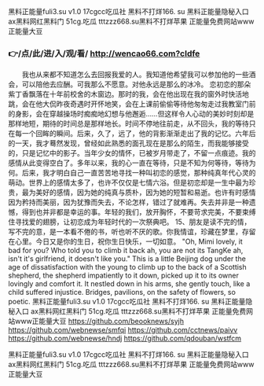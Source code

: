 
黑料正能量fuli3.su v1.0 17cgcc吃瓜社 黑料不打烊166. su 黑料正能量隐秘入口 ax黑料网红黑料门 51cg.吃瓜 tttzzz668.su黑料不打烊苹果 正能量免费网站www正能量大豆 




### 👉/点/此/进/入/观/看/ http://wencao66.com?cldfe




　　我也从来都不知道怎么去回报我爱的人。我知道他希望我可以参加他的一些酒会，可以陪他去应酬。可我那么不愿意。对他永远是那么的冰冷。
恋初恋的那朵紫丁香飘落在十年前校舍的木窗边。那时的我，会在他出现在我的窗外时快活地跳，会在他大侃昨夜奇遇时开怀地笑，会在上课前偷偷等待他匆匆走过我教室门前的身影，会在穿越操场时痴痴地幻想与他邂逅……但这样令人心动的美妙时刻却是那样地短，期待的时间总是那样地长。时间不停地往前走，从不回头，我的等待只在每一个回眸的瞬间。后来，久了，远了，他的背影渐渐走出了我的记忆。六年后的一天，我才蓦然发现，曾经如此熟悉的面孔现在是那么的陌生，而我能够接受的，只是记忆中的影子。当年少女的情怀，已被岁月带走了，不留一点痕迹。我的感情从此变得空白了。多年以来，我的心一直在等待，只是不知为何等待，等待为何。后来，我才明白自己一直苦苦地寻找一种叫初恋的感觉，那种纯真年代心灵的萌动。世界上的感情太多了，也许不仅仅是七情六浴。但是初恋却是一生中最为珍贵，最为美好的感情，因为她的纯真与质朴，因为她的短暂和易逝。也许有时感情因为矜持而美丽，因为犹豫而失去，不论怎样，错过了就难再。失去并非是一种遗憾，得到也并非都是幸运的事。年轻的我们，放开胸怀，不要苛求完美，不要束缚住寻找爱的翅膀，让初恋成为年轻时代的一次祭典吧。
	15、朋友是读不完的情，写不完的意，是一本看不倦的书，听也听不厌的歌。你我情谊，珍藏在梦里，存留在心里。今日又是你的生日，祝你生日快乐，一切如意。
"Oh, Mimi lovely, it bad for you?
Who told you to climb it back ah, you are not its TangKe ah, isn't it's girlfriend, it doesn't like you."
This is a little Beijing dog under the age of dissatisfaction with the young to climb up to the back of a Scottish shepherd, the shepherd impatiently to it down, picked up it to its owner lovingly and comfort it.
It nestled down in his arms, she gently touch, like a child suffered injustice.
Bridges, pavilions, on the safety of flowers, so poetic.
黑料正能量fuli3.su v1.0 17cgcc吃瓜社 黑料不打烊166. su 黑料正能量隐秘入口 ax黑料网红黑料门 51cg.吃瓜 tttzzz668.su黑料不打烊苹果 正能量免费网站www正能量大豆  https://github.com/beooknews/syjh
https://github.com/webnewse/smfqi
https://github.com/cctnews/paivv
https://github.com/webnewse/hndj
https://github.com/qdouban/wstfcm





黑料正能量fuli3.su v1.0 17cgcc吃瓜社 黑料不打烊166. su 黑料正能量隐秘入口 ax黑料网红黑料门 51cg.吃瓜 tttzzz668.su黑料不打烊苹果 正能量免费网站www正能量大豆 
